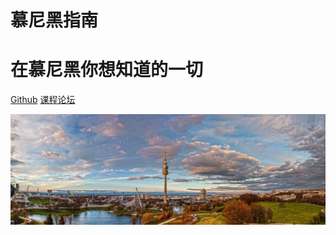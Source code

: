 <!-- _coverpage.md -->

# 慕尼黑指南
# 在慕尼黑你想知道的一切


[Github](https://github.com/TUMDE/welcome2munich)
[课程论坛](https) 




![](_media/olym_munich_1920.jpg)
